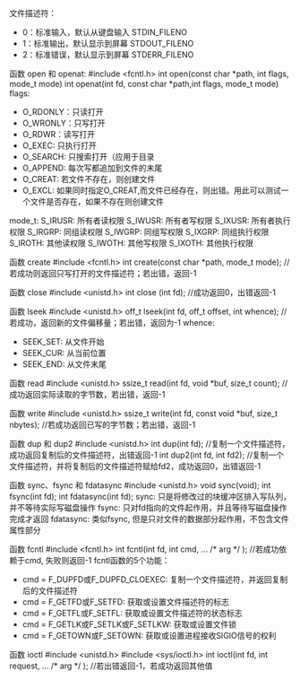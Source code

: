 文件描述符：
- 0：标准输入，默认从键盘输入 STDIN_FILENO
- 1：标准输出，默认显示到屏幕 STDOUT_FILENO
- 2：标准错误，默认显示到屏幕 STDERR_FILENO

函数 open 和 openat:
#include <fcntl.h>
int open(const char *path, int flags, mode_t mode)
int openat(int fd, const char *path,int flags, mode_t mode)
flags:
- O_RDONLY：只读打开
- O_WRONLY：只写打开
- O_RDWR：读写打开
- O_EXEC: 只执行打开
- O_SEARCH: 只搜索打开（应用于目录
- O_APPEND: 每次写都追加到文件的末尾
- O_CREAT: 若文件不存在，则创建文件
- O_EXCL: 如果同时指定O_CREAT,而文件已经存在，则出错。用此可以测试一个文件是否存在，如果不存在则创建文件

mode_t:
S_IRUSR: 所有者读权限
S_IWUSR: 所有者写权限
S_IXUSR: 所有者执行权限
S_IRGRP: 同组读权限
S_IWGRP: 同组写权限
S_IXGRP: 同组执行权限
S_IROTH: 其他读权限
S_IWOTH: 其他写权限
S_IXOTH: 其他执行权限


函数 create
#include <fcntl.h>
int create(const char *path, mode_t mode); //若成功则返回只写打开的文件描述符；若出错，返回-1

函数 close
#include <unistd.h>
int close (int fd); //成功返回0，出错返回-1

函数 lseek
#include <unistd.h>
off_t lseek(int fd, off_t offset, int whence); //若成功，返回新的文件偏移量；若出错，返回为-1
whence:
- SEEK_SET: 从文件开始
- SEEK_CUR: 从当前位置
- SEEK_END: 从文件末尾

函数 read
#include <unistd.h>
ssize_t read(int fd, void *buf, size_t count); //成功返回实际读取的字节数，若出错，返回-1


函数 write
#include <unistd.h>
ssize_t write(int fd, const void *buf, size_t nbytes); //若成功返回已写的字节数；若出错，返回-1


函数 dup 和 dup2
#include <unistd.h>
int dup(int fd); //复制一个文件描述符，成功返回复制后的文件描述符，出错返回-1
int dup2(int fd, int fd2); //复制一个文件描述符，并将复制后的文件描述符赋给fd2，成功返回0，出错返回-1


函数 sync、fsync 和 fdatasync
#include <unistd.h>
void sync(void);
int fsync(int fd);
int fdatasync(int fd);
sync: 只是将修改过的块缓冲区排入写队列，并不等待实际写磁盘操作
fsync: 只对fd指向的文件起作用，并且等待写磁盘操作完成才返回
fdatasync: 类似fsync, 但是只对文件的数据部分起作用，不包含文件属性部分


函数 fcntl
#include <fcntl.h>
int fcntl(int fd, int cmd, ... /* arg */ ); //若成功依赖于cmd, 失败则返回-1
fcntl函数的5个功能：
- cmd = F_DUPFD或F_DUPFD_CLOEXEC: 复制一个文件描述符，并返回复制后的文件描述符
- cmd = F_GETFD或F_SETFD: 获取或设置文件描述符的标志
- cmd = F_GETFL或F_SETFL: 获取或设置文件描述符的状态标志
- cmd = F_GETLK或F_SETLK或F_SETLKW: 获取或设置文件锁
- cmd = F_GETOWN或F_SETOWN: 获取或设置进程接收SIGIO信号的权利


函数 ioctl
#include <unistd.h>
#include <sys/ioctl.h>
int ioctl(int fd, int request, ... /* arg */ ); //若出错返回-1，若成功返回其他值


